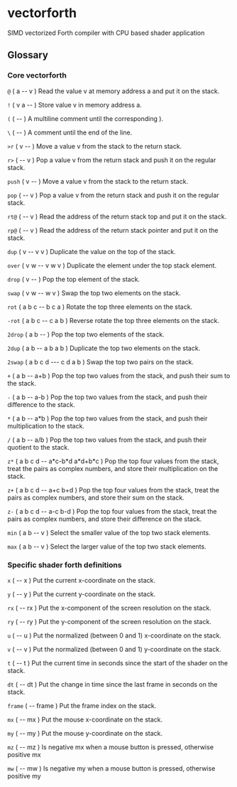 # vectorforth
SIMD vectorized Forth compiler with CPU based shader application

## Glossary

### Core vectorforth
`@`    ( a -- v )  Read the value v at memory address a and put it on the stack.

`!`    ( v a -- )  Store value v in memory address a.

`(`    ( -- )  A multiline comment until the corresponding ).

`\`    ( -- )  A comment until the end of the line.

`>r`   ( v -- )  Move a value v from the stack to the return stack.

`r>`   ( -- v )  Pop a value v from the return stack and push it on the regular stack.

`push`   ( v -- )  Move a value v from the stack to the return stack.

`pop`   ( -- v )  Pop a value v from the return stack and push it on the regular stack.

`rt@`    ( -- v ) Read the address of the return stack top and put it on the stack.

`rp@`    ( -- v ) Read the address of the return stack pointer and put it on the stack.

`dup`    ( v -- v v )  Duplicate the value on the top of the stack.

`over`    ( v w -- v w v )  Duplicate the element under the top stack element.

`drop`    ( v -- )  Pop the top element of the stack.

`swap`    ( v w -- w v ) Swap the top two elements on the stack.

`rot`    ( a b c -- b c a )  Rotate the top three elements on the stack.

`-rot`    ( a b c -- c a b )  Reverse rotate the top three elements on the stack.

`2drop`    ( a b -- )  Pop the top two elements of the stack.

`2dup`    ( a b -- a b a b ) Duplicate the top two elements on the stack.

`2swap`    ( a b c d --- c d a b )  Swap the top two pairs on the stack.

`+`    ( a b -- a+b )  Pop the top two values from the stack, and push their sum to the stack.

`-`    ( a b -- a-b )  Pop the top two values from the stack, and push their difference to the stack.

`*`    ( a b -- a\*b )  Pop the top two values from the stack, and push their multiplication to the stack.

`/`    ( a b -- a/b )  Pop the top two values from the stack, and push their quotient to the stack.

`z*`    ( a b c d -- a\*c-b\*d a\*d+b\*c )  Pop the top four values from the stack, treat the pairs as complex numbers, and store their multiplication on the stack.

`z+`    ( a b c d -- a+c b+d )  Pop the top four values from the stack, treat the pairs as complex numbers, and store their sum on the stack.

`z-`    ( a b c d -- a-c b-d )  Pop the top four values from the stack, treat the pairs as complex numbers, and store their difference on the stack.

`min`    ( a b -- v )  Select the smaller value of the top two stack elements.

`max`    ( a b -- v )  Select the larger value of the top two stack elements.



### Specific shader forth definitions
`x`    ( -- x )  Put the current x-coordinate on the stack.
    
`y`    ( -- y )  Put the current y-coordinate on the stack.
    
`rx`   ( -- rx )  Put the x-component of the screen resolution on the stack.
  
`ry`   ( -- ry )  Put the y-component of the screen resolution on the stack.
  
`u`    ( -- u )  Put the normalized (between 0 and 1) x-coordinate on the stack.
  
`v`    ( -- v )  Put the normalized (between 0 and 1) y-coordinate on the stack.
  
`t`    ( -- t )  Put the current time in seconds since the start of the shader on the stack.
  
`dt`    ( -- dt )  Put the change in time since the last frame in seconds on the stack.
  
`frame`    ( -- frame )  Put the frame index on the stack.
  
`mx`    ( -- mx )  Put the mouse x-coordinate on the stack.
  
`my`    ( -- my )  Put the mouse y-coordinate on the stack.

`mz`    ( -- mz )  Is negative mx when a mouse button is pressed, otherwise positive mx

`mw`    ( -- mw )  Is negative my when a mouse button is pressed, otherwise positive my
